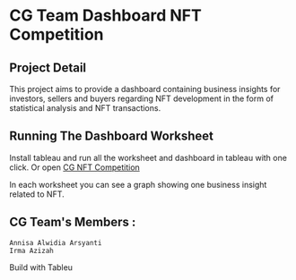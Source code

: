 # CG Team Dashboard NFT Competition

## Project Detail
This project aims to provide a dashboard containing business insights for investors, sellers and buyers regarding NFT development in the form of statistical analysis and NFT transactions.

## Running The Dashboard Worksheet
Install tableau and run all the worksheet and dashboard in tableau with one click.
Or open [CG NFT Competition](https://prod-apsoutheast-a.online.tableau.com/#/site/arsya/workbooks/123615?:origin=card_share_link)

In each worksheet you can see a graph showing one business insight related to NFT.

## CG Team's Members :
	Annisa Alwidia Arsyanti
	Irma Azizah

Build with
Tableu
